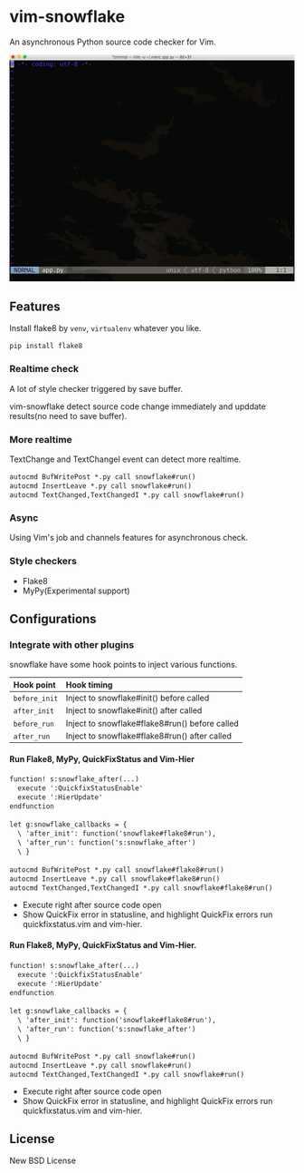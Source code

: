 # vim-snowflake

An asynchronous Python source code checker for Vim.

![Realtime style check](./assets/vim-snowflake.gif)

## Features

Install flake8 by `venv`, `virtualenv` whatever you like.

```console
pip install flake8
```

### Realtime check

A lot of style checker triggered by save buffer.

vim-snowflake detect source code change immediately and upddate results(no need to save buffer).

### More realtime

TextChange and TextChangeI event can detect more realtime.

```viml
autocmd BufWritePost *.py call snowflake#run()
autocmd InsertLeave *.py call snowflake#run()
autocmd TextChanged,TextChangedI *.py call snowflake#run()
```

### Async

Using Vim's job and channels features for asynchronous check.

### Style checkers

- Flake8
- MyPy(Experimental support)

## Configurations

### Integrate with other plugins

snowflake have some hook points to inject various functions.

|Hook point   |Hook timing                                   |
|:------------|:---------------------------------------------|
|`before_init`|Inject to snowflake#init() before called      |
|`after_init` |Inject to snowflake#init() after called       |
|`before_run` |Inject to snowflake#flake8#run() before called|
|`after_run`  |Inject to snowflake#flake8#run() after called |


#### Run Flake8, MyPy, QuickFixStatus and Vim-Hier

```viml
function! s:snowflake_after(...)
  execute ':QuickfixStatusEnable'
  execute ':HierUpdate'
endfunction

let g:snowflake_callbacks = {
  \ 'after_init': function('snowflake#flake8#run'),
  \ 'after_run': function('s:snowflake_after')
  \ }

autocmd BufWritePost *.py call snowflake#flake8#run()
autocmd InsertLeave *.py call snowflake#flake8#run()
autocmd TextChanged,TextChangedI *.py call snowflake#flake8#run()
```

- Execute right after source code open
- Show QuickFix error in statusline, and highlight QuickFix errors run
  quickfixstatus.vim and vim-hier.

#### Run Flake8, MyPy, QuickFixStatus and Vim-Hier.

```viml
function! s:snowflake_after(...)
  execute ':QuickfixStatusEnable'
  execute ':HierUpdate'
endfunction

let g:snowflake_callbacks = {
  \ 'after_init': function('snowflake#flake8#run'),
  \ 'after_run': function('s:snowflake_after')
  \ }

autocmd BufWritePost *.py call snowflake#run()
autocmd InsertLeave *.py call snowflake#run()
autocmd TextChanged,TextChangedI *.py call snowflake#run()
```

- Execute right after source code open
- Show QuickFix error in statusline, and highlight QuickFix errors run
  quickfixstatus.vim and vim-hier.

## License

New BSD License
